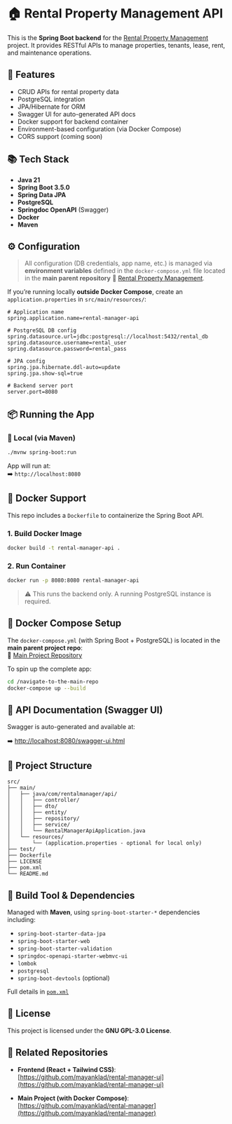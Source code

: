 # 🏠 Rental Property Management API

This is the **Spring Boot backend** for the [Rental Property Management](https://github.com/mayanklad/rental-manager) project. It provides RESTful APIs to manage properties, tenants, lease, rent, and maintenance operations.

## 🚀 Features

- CRUD APIs for rental property data  
- PostgreSQL integration  
- JPA/Hibernate for ORM  
- Swagger UI for auto-generated API docs  
- Docker support for backend container  
- Environment-based configuration (via Docker Compose)  
- CORS support (coming soon)

## 📚 Tech Stack

- **Java 21**  
- **Spring Boot 3.5.0**  
- **Spring Data JPA**  
- **PostgreSQL**  
- **Springdoc OpenAPI** (Swagger)  
- **Docker**  
- **Maven**  

## ⚙️ Configuration

> All configuration (DB credentials, app name, etc.) is managed via **environment variables** defined in the `docker-compose.yml` file located in the **main parent repository** 🔗 [Rental Property Management](https://github.com/mayanklad/rental-manager).

If you’re running locally **outside Docker Compose**, create an `application.properties` in `src/main/resources/`:

```properties
# Application name
spring.application.name=rental-manager-api

# PostgreSQL DB config
spring.datasource.url=jdbc:postgresql://localhost:5432/rental_db
spring.datasource.username=rental_user
spring.datasource.password=rental_pass

# JPA config
spring.jpa.hibernate.ddl-auto=update
spring.jpa.show-sql=true

# Backend server port
server.port=8080

```

## 📦 Running the App

### 🔧 Local (via Maven)

```bash
./mvnw spring-boot:run
```

App will run at:  
➡️ `http://localhost:8080`

## 🐳 Docker Support

This repo includes a `Dockerfile` to containerize the Spring Boot API.

### 1. Build Docker Image

```bash
docker build -t rental-manager-api .
```

### 2. Run Container

```bash
docker run -p 8080:8080 rental-manager-api
```

> ⚠️ This runs the backend only. A running PostgreSQL instance is required.

## 🧩 Docker Compose Setup

The `docker-compose.yml` (with Spring Boot + PostgreSQL) is located in the **main parent project repo**:  
🔗 [Main Project Repository](https://github.com/mayanklad/rental-manager)

To spin up the complete app:

```bash
cd /navigate-to-the-main-repo
docker-compose up --build
```

## 📖 API Documentation (Swagger UI)

Swagger is auto-generated and available at:

➡️ [http://localhost:8080/swagger-ui.html](http://localhost:8080/swagger-ui.html)

## 📁 Project Structure

```
src/
├── main/
│   ├── java/com/rentalmanager/api/
│   │   ├── controller/
│   │   ├── dto/
│   │   ├── entity/
│   │   ├── repository/
│   │   ├── service/
│   │   └── RentalManagerApiApplication.java
│   └── resources/
│       └── (application.properties - optional for local only)
├── test/
├── Dockerfile
├── LICENSE
├── pom.xml
└── README.md
```

## 🧾 Build Tool & Dependencies

Managed with **Maven**, using `spring-boot-starter-*` dependencies including:

- `spring-boot-starter-data-jpa`
- `spring-boot-starter-web`
- `spring-boot-starter-validation`
- `springdoc-openapi-starter-webmvc-ui`
- `lombok`
- `postgresql`
- `spring-boot-devtools` (optional)

Full details in [`pom.xml`](./pom.xml)

## 📝 License

This project is licensed under the **GNU GPL-3.0 License**.

## 🔗 Related Repositories

- **Frontend (React + Tailwind CSS)**:  
  [https://github.com/mayanklad/rental-manager-ui](https://github.com/mayanklad/rental-manager-ui)

- **Main Project (with Docker Compose)**:  
  [https://github.com/mayanklad/rental-manager](https://github.com/mayanklad/rental-manager)
